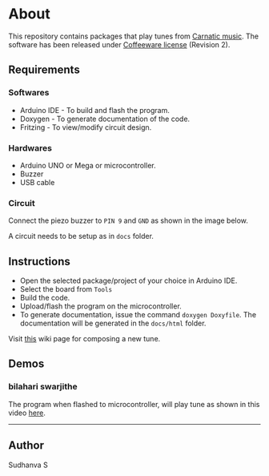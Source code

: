 # About

This repository contains packages that play tunes from [Carnatic music](https://www.google.com/search?q=carnatic+music&oq=carnatic+music&aqs=chrome..69i57j69i59j69i60l3.2095j0j7&sourceid=chrome&ie=UTF-8). The software has been released under [Coffeeware license](https://github.com/jupegarnica/coffeeware-license) (Revision 2).

## Requirements

### Softwares

* Arduino IDE - To build and flash the program.
* Doxygen - To generate documentation of the code.
* Fritzing - To view/modify circuit design.
 
### Hardwares

* Arduino UNO or Mega or microcontroller.
* Buzzer
* USB cable

### Circuit

Connect the piezo buzzer to ```PIN 9``` and ```GND``` as shown in the image below.

A circuit needs to be setup as in ```docs``` folder.

## Instructions

* Open the selected package/project of your choice in Arduino IDE.
* Select the board from ```Tools```
* Build the code.
* Upload/flash the program on the microcontroller.
* To generate documentation, issue the command ```doxygen Doxyfile```. The documentation will be generated in the ```docs/html``` folder.

Visit [this](https://github.com/RobotBramhana/arduino_music/wiki/Quick-compose-guide) wiki page for composing a new tune.

## Demos

### bilahari swarjithe

The program when flashed to microcontroller, will play tune as shown in this video [here](https://youtu.be/gItngypelv4).

---

## Author
Sudhanva S

